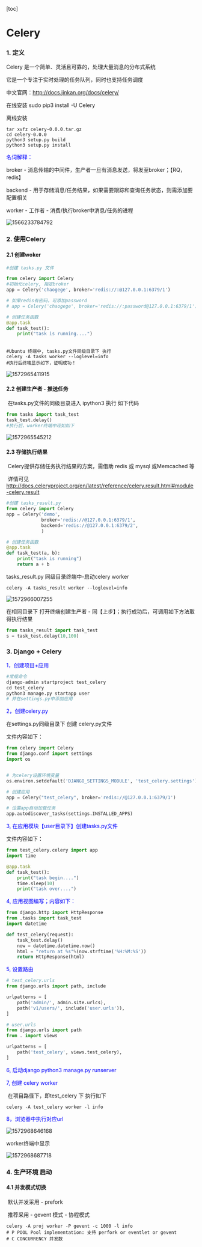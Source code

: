 [toc]

# Celery

### 1. 定义

Celery 是一个简单、灵活且可靠的，处理大量消息的分布式系统

它是一个专注于实时处理的任务队列，同时也支持任务调度

中文官网：http://docs.jinkan.org/docs/celery/

在线安装  sudo pip3 install -U Celery

离线安装

```shell
tar xvfz celery-0.0.0.tar.gz
cd celery-0.0.0
python3 setup.py build
python3 setup.py install
```



<font color=blue>名词解释：</font>

broker - 消息传输的中间件，生产者一旦有消息发送，将发至broker；【RQ，redis】

backend -   用于存储消息/任务结果，如果需要跟踪和查询任务状态，则需添加要配置相关

worker - 工作者 - 消费/执行broker中消息/任务的进程

![1566233784792](images\1566233784792.png)



### 2. 使用Celery

#### 	2.1 创建woker

```python
#创建 tasks.py 文件

from celery import Celery
#初始化celery, 指定broker
app = Celery('chaogege', broker='redis://:@127.0.0.1:6379/1')

# 如果redis有密码，可添加password
# app = Celery('chaogege', broker='redis://:password@127.0.0.1:6379/1')

# 创建任务函数
@app.task
def task_test():
    print("task is running....") 
    
```

```shell
#Ubuntu 终端中, tasks.py文件同级目录下 执行
celery -A tasks worker --loglevel=info
#执行后终端显示如下，证明成功！
```

![1572965411915](images\1572965411915.png)

#### 	2.2 创建生产者 - 推送任务

​	在tasks.py文件的同级目录进入 ipython3 执行 如下代码

```python
from tasks import task_test
task_test.delay()
#执行后，worker终端中现如如下
```

![1572965545212](images\1572965545212.png)



#### 	2.3 存储执行结果

​	Celery提供存储任务执行结果的方案，需借助 redis 或 mysql  或Memcached 等

​	详情可见  http://docs.celeryproject.org/en/latest/reference/celery.result.html#module-celery.result

```python
#创建 tasks_result.py
from celery import Celery
app = Celery('demo',
             broker='redis://@127.0.0.1:6379/1',
             backend='redis://@127.0.0.1:6379/2',
             )

# 创建任务函数
@app.task
def task_test(a, b):
    print("task is running")
    return a + b
```

tasks_result.py 同级目录终端中-启动celery worker 

```shell
celery -A tasks_result worker --loglevel=info
```

![1572966007255](images\1572966007255.png)

在相同目录下 打开终端创建生产者 - 同【上步】；执行成功后，可调用如下方法取得执行结果

```python
from tasks_result import task_test
s = task_test.delay(10,100)
```



### 3. Django + Celery

<font color=blue>1，创建项目+应用</font>

```python
#常规命令
django-admin startproject test_celery
cd test_celery
python3 manage.py startapp user
# 并在settings.py中添加应用
```

<font color=blue>2，创建celery.py</font>

在settings.py同级目录下 创建 celery.py文件

文件内容如下：

```python
from celery import Celery
from django.conf import settings
import os


# 为celery设置环境变量
os.environ.setdefault('DJANGO_SETTINGS_MODULE', 'test_celery.settings')

# 创建应用
app = Celery("test_celery", broker='redis://@127.0.0.1:6379/1')

# 设置app自动加载任务
app.autodiscover_tasks(settings.INSTALLED_APPS)
```

<font color=blue>3,  在应用模块【user目录下】创建tasks.py文件</font>

文件内容如下：

```python
from test_celery.celery import app
import time

@app.task
def task_test():
    print("task begin....")
    time.sleep(10)
    print("task over....")
```

<font color=blue>4,  应用视图编写；内容如下：</font>

```python
from django.http import HttpResponse
from .tasks import task_test
import datetime

def test_celery(request):
    task_test.delay()
	now = datetime.datetime.now()
    html = "return at %s"%(now.strftime('%H:%M:%S'))
    return HttpResponse(html)
```

<font color=blue>5,  设置路由</font>

```python
# test_celery.urls
from django.urls import path, include

urlpatterns = [
    path('admin/', admin.site.urlcs),
    path('v1/users/', include('user.urls')),
]

# user.urls
from django.urls import path
from . import views

urlpatterns = [
    path('test_celery', views.test_celery),
]
```

<font color=blue>6,  启动django   python3 manage.py runserver</font>

<font color=blue>7,  创建 celery worker</font>

​	在项目路径下，即test_celery 下  执行如下

```
celery -A test_celery worker -l info
```

<font color=blue>8，浏览器中执行对应url</font>

![1572968646168](images\1572968646168.png)

worker终端中显示

![1572968687718](images\1572968687718.png)



### 4. 生产环境 启动

#### 	4.1 并发模式切换

​		默认并发采用  - prefork

​		推荐采用 - gevent 模式 - 协程模式 

  ```shell
celery -A proj worker -P gevent -c 1000 -l info
# P POOL Pool implementation: 支持 perfork or eventlet or gevent
# C CONCURRENCY 并发数
  ```





